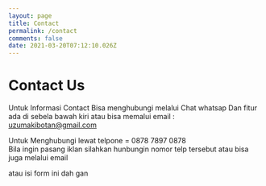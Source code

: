 ```yaml
---
layout: page
title: Contact
permalink: /contact
comments: false
date: 2021-03-20T07:12:10.026Z
---
```

<h1>Contact Us</h1>

Untuk Informasi Contact Bisa menghubungi melalui Chat whatsap Dan fitur ada di sebela bawah kiri atau bisa memalui email : uzumakibotan@gmail.com

<p>Untuk Menghubungi lewat telpone = 0878 7897 0878 <br />
  Bila ingin pasang iklan silahkan hunbungin nomor telp tersebut atau bisa juga melalui email</p>

atau isi form ini dah gan

<script defer="" src="https://apps.elfsight.com/p/platform.js"></script>

<div class="elfsight-app-c5f8b2ae-d4b6-4cb5-a0a1-f146424f689b"></div>